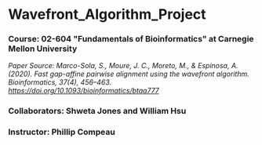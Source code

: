 # Wavefront_Algorithm_Project

### Course: 02-604 "Fundamentals of Bioinformatics" at Carnegie Mellon University

_Paper Source: Marco-Sola, S., Moure, J. C., Moreto, M., & Espinosa, A. (2020). Fast gap-affine pairwise alignment using the wavefront algorithm. Bioinformatics, 37(4), 456–463. https://doi.org/10.1093/bioinformatics/btaa777_

### Collaborators: Shweta Jones and William Hsu

### Instructor: Phillip Compeau
